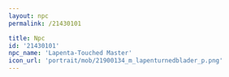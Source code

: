 ```yaml
---
layout: npc
permalink: /21430101

title: Npc
id: '21430101'
npc_name: 'Lapenta-Touched Master'
icon_url: 'portrait/mob/21900134_m_lapenturnedblader_p.png'
---
```

